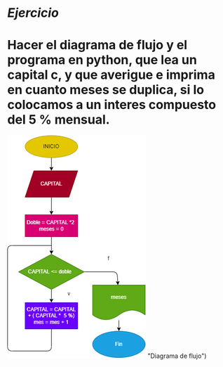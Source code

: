 # _Ejercicio_
# Hacer el diagrama de flujo y el programa en python, que lea un capital c, y que averigue e imprima en cuanto meses se duplica, si lo colocamos a un interes compuesto del 5 % mensual.

![Diagrama de flujo](diagrama.png) "Diagrama de flujo")